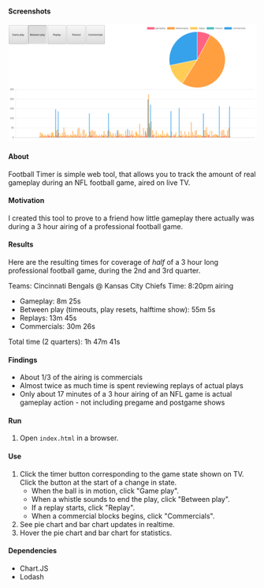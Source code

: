 #### Screenshots

![Screenshot](media/screenshot.png)

#### About

Football Timer is simple web tool, that allows you to track the amount of real gameplay during an NFL football game, aired on live TV.

#### Motivation

I created this tool to prove to a friend how little gameplay there actually was during a 3 hour airing of a professional football game.

#### Results

Here are the resulting times for coverage of *half* of a 3 hour long professional football game, during the 2nd and 3rd quarter.

Teams: Cincinnati Bengals @ Kansas City Chiefs
Time: 8:20pm airing

- Gameplay: 8m 25s
- Between play (timeouts, play resets, halftime show): 55m 5s
- Replays: 13m 45s
- Commercials: 30m 26s

Total time (2 quarters): 1h 47m 41s

#### Findings

- About 1/3 of the airing is commercials
- Almost twice as much time is spent reviewing replays of actual plays
- Only about 17 minutes of a 3 hour airing of an NFL game is actual gameplay action - not including pregame and postgame shows

#### Run

1. Open `index.html` in a browser.

#### Use

1. Click the timer button corresponding to the game state shown on TV.
	Click the button at the start of a change in state.
	- When the ball is in motion, click "Game play".
	- When a whistle sounds to end the play, click "Between play".
	- If a replay starts, click "Replay".
	- When a commercial blocks begins, click "Commercials".
2. See pie chart and bar chart updates in realtime.
3. Hover the pie chart and bar chart for statistics.

#### Dependencies

- Chart.JS
- Lodash
